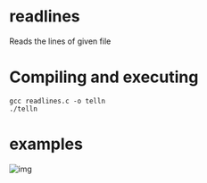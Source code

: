 # readlines
Reads the lines of given file
# Compiling and executing
```
gcc readlines.c -o telln
./telln
```
# examples
<img src="https://media.discordapp.net/attachments/470253814235136044/819785662039326740/unknown.png?width=787&height=406" alt="img">
